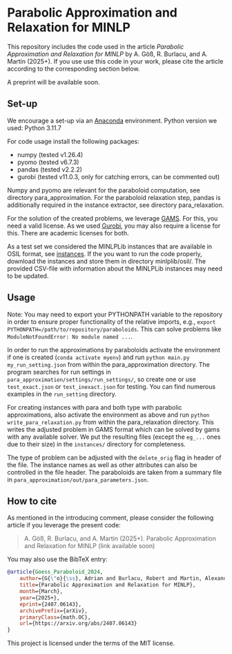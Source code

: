 # Parabolic Approximation and Relaxation for MINLP

This repository includes the code used in the article *Parabolic Approximation and Relaxation for MINLP* by A. Göß, R. Burlacu, and A. Martin (2025+). 
If you use use this code in your work, please cite the article according to the corresponding section below.

A preprint will be available soon.

## Set-up

We encourage a set-up via an [Anaconda][1] environment.
Python version we used: Python 3.11.7

For code usage install the following packages:
- numpy (tested v1.26.4) 
- pyomo (tested v6.7.3)
- pandas (tested v2.2.2)
- gurobi (tested v11.0.3, only for catching errors, can be commented out)

Numpy and pyomo are relevant for the paraboloid computation, see directory para_approximation. 
For the paraboloid relaxation step, pandas is additionally required in the instance extractor, see directory para_relaxation.

For the solution of the created problems, we leverage [GAMS][2]. For this, you need a valid license. As we used [Gurobi][3], you may also require a license for this. There are academic licenses for both.

As a test set we considered the MINLPLib instances that are available in OSIL format, see [instances][4]. If the you want to run the code properly, download the instances and store them in directory minlplib/osil/. 
The provided CSV-file with information about the MINLPLib instances may need to be updated.

## Usage

Note: You may need to export your PYTHONPATH variable to the repository in order to ensure proper functionality of the relative imports, e.g., `export PYTHONPATH=/path/to/repository/paraboloids`.
This can solve problems like `ModuleNotFoundError: No module named ...`.

In order to run the approximations by paraboloids activate the environment if one is created (`conda activate myenv`) and run `python main.py my_run_setting.json` from within the para_approximation directory.
The program searches for run settings in `para_approximation/settings/run_settings/`, so create one or use `test_exact.json` or `test_inexact.json` for testing.
You can find numerous examples in the `run_setting` directory.

For creating instances with para and both type with parabolic approximations, also activate the environment as above and run `python write_para_relaxation.py` from within the para_relaxation directory. 
This writes the adjusted problem in GAMS format which can be solved by gams with any available solver.
We put the resulting files (except the `eg_...` ones due to their size) in the `instances/` directory for completeness.

The type of problem can be adjusted with the `delete_orig` flag in header of the file.
The instance names as well as other attributes can also be controlled in the file header.
The paraboloids are taken from a summary file in `para_approximation/out/para_parameters.json`.



## How to cite

As mentioned in the introducing comment, please consider the following article if you leverage the present code:

> A. Göß, R. Burlacu, and A. Martin (2025+).
> Parabolic Approximation and Relaxation for MINLP
> (link available soon)

You may also use the BibTeX entry: 
```bibtex
@article{Goess_Paraboloid_2024,
    author={G{\"o}{\ss}, Adrian and Burlacu, Robert and Martin, Alexander},
    title={Parabolic Approximation and Relaxation for MINLP},
    month={March},
    year={2025+},
    eprint={2407.06143},
    archivePrefix={arXiv},
    primaryClass={math.OC},
    url={https://arxiv.org/abs/2407.06143}
}
```

This project is licensed under the terms of the MIT license.

[0]: https://arxiv.org/abs/2407.06143

[1]: https://docs.anaconda.com/anaconda/install/

[2]: https://www.gams.com

[3]: https://www.gurobi.com

[4]: https://www.minlplib.org/index.html
